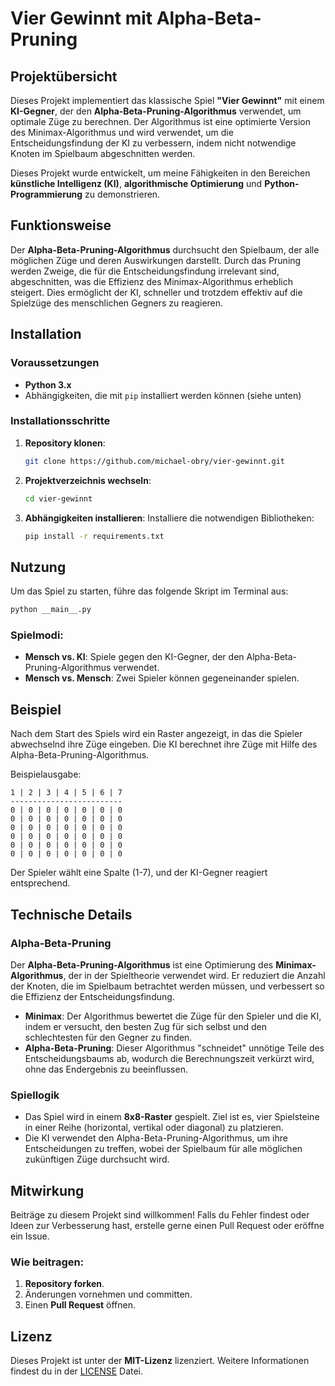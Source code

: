 # Vier Gewinnt mit Alpha-Beta-Pruning

## Projektübersicht

Dieses Projekt implementiert das klassische Spiel **"Vier Gewinnt"** mit einem **KI-Gegner**, der den **Alpha-Beta-Pruning-Algorithmus** verwendet, 
um optimale Züge zu berechnen. Der Algorithmus ist eine optimierte Version des Minimax-Algorithmus und wird verwendet, um die Entscheidungsfindung 
der KI zu verbessern, indem nicht notwendige Knoten im Spielbaum abgeschnitten werden.

Dieses Projekt wurde entwickelt, um meine Fähigkeiten in den Bereichen **künstliche Intelligenz (KI)**, **algorithmische Optimierung** und **Python-Programmierung** 
zu demonstrieren.

## Funktionsweise

Der **Alpha-Beta-Pruning-Algorithmus** durchsucht den Spielbaum, der alle möglichen Züge und deren Auswirkungen darstellt. Durch das Pruning werden Zweige, 
die für die Entscheidungsfindung irrelevant sind, abgeschnitten, was die Effizienz des Minimax-Algorithmus erheblich steigert. 
Dies ermöglicht der KI, schneller und trotzdem effektiv auf die Spielzüge des menschlichen Gegners zu reagieren.

## Installation

### Voraussetzungen

- **Python 3.x**
- Abhängigkeiten, die mit `pip` installiert werden können (siehe unten)

### Installationsschritte

1. **Repository klonen**:
   ```bash
   git clone https://github.com/michael-obry/vier-gewinnt.git
   ```

2. **Projektverzeichnis wechseln**:
   ```bash
   cd vier-gewinnt
   ```

3. **Abhängigkeiten installieren**:
   Installiere die notwendigen Bibliotheken:
   ```bash
   pip install -r requirements.txt
   ```


## Nutzung

Um das Spiel zu starten, führe das folgende Skript im Terminal aus:
```bash
python __main__.py
```

### Spielmodi:

- **Mensch vs. KI**: Spiele gegen den KI-Gegner, der den Alpha-Beta-Pruning-Algorithmus verwendet.
- **Mensch vs. Mensch**: Zwei Spieler können gegeneinander spielen.

## Beispiel

Nach dem Start des Spiels wird ein Raster angezeigt, in das die Spieler abwechselnd ihre Züge eingeben. Die KI berechnet ihre Züge mit Hilfe des 
Alpha-Beta-Pruning-Algorithmus.

Beispielausgabe:
```
1 | 2 | 3 | 4 | 5 | 6 | 7
-------------------------
0 | 0 | 0 | 0 | 0 | 0 | 0
0 | 0 | 0 | 0 | 0 | 0 | 0
0 | 0 | 0 | 0 | 0 | 0 | 0
0 | 0 | 0 | 0 | 0 | 0 | 0
0 | 0 | 0 | 0 | 0 | 0 | 0
0 | 0 | 0 | 0 | 0 | 0 | 0
```

Der Spieler wählt eine Spalte (1-7), und der KI-Gegner reagiert entsprechend.

## Technische Details

### Alpha-Beta-Pruning
Der **Alpha-Beta-Pruning-Algorithmus** ist eine Optimierung des **Minimax-Algorithmus**, der in der Spieltheorie verwendet wird. Er reduziert die Anzahl 
der Knoten, die im Spielbaum betrachtet werden müssen, und verbessert so die Effizienz der Entscheidungsfindung.

- **Minimax**: Der Algorithmus bewertet die Züge für den Spieler und die KI, indem er versucht, den besten Zug für sich selbst und den schlechtesten für den Gegner zu finden.
- **Alpha-Beta-Pruning**: Dieser Algorithmus "schneidet" unnötige Teile des Entscheidungsbaums ab, wodurch die Berechnungszeit verkürzt wird, ohne das Endergebnis zu beeinflussen.

### Spiellogik
- Das Spiel wird in einem **8x8-Raster** gespielt. Ziel ist es, vier Spielsteine in einer Reihe (horizontal, vertikal oder diagonal) zu platzieren.
- Die KI verwendet den Alpha-Beta-Pruning-Algorithmus, um ihre Entscheidungen zu treffen, wobei der Spielbaum für alle möglichen zukünftigen Züge durchsucht wird.

## Mitwirkung

Beiträge zu diesem Projekt sind willkommen! Falls du Fehler findest oder Ideen zur Verbesserung hast, erstelle gerne einen Pull Request oder eröffne ein Issue.

### Wie beitragen:
1. **Repository forken**.
2. Änderungen vornehmen und committen.
3. Einen **Pull Request** öffnen.

## Lizenz

Dieses Projekt ist unter der **MIT-Lizenz** lizenziert. Weitere Informationen findest du in der [LICENSE](LICENSE) Datei.
